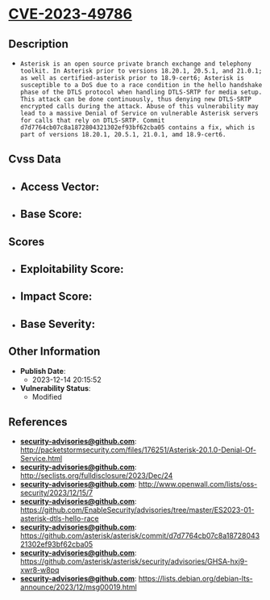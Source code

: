 
# [CVE-2023-49786](https://cve.mitre.org/cgi-bin/cvename.cgi?name=CVE-2023-49786)

## Description

- `Asterisk is an open source private branch exchange and telephony toolkit. In Asterisk prior to versions 18.20.1, 20.5.1, and 21.0.1; as well as certified-asterisk prior to 18.9-cert6; Asterisk is susceptible to a DoS due to a race condition in the hello handshake phase of the DTLS protocol when handling DTLS-SRTP for media setup. This attack can be done continuously, thus denying new DTLS-SRTP encrypted calls during the attack. Abuse of this vulnerability may lead to a massive Denial of Service on vulnerable Asterisk servers for calls that rely on DTLS-SRTP. Commit d7d7764cb07c8a1872804321302ef93bf62cba05 contains a fix, which is part of versions 18.20.1, 20.5.1, 21.0.1, amd 18.9-cert6.`

## Cvss Data

- **Access Vector**:
  - 
- **Base Score**:
  - 

## Scores

- **Exploitability Score**:
  - 
- **Impact Score**:
  - 
- **Base Severity**:
  - 

## Other Information

- **Publish Date**:
  - 2023-12-14 20:15:52
- **Vulnerability Status**:
  - Modified

## References

- **security-advisories@github.com**: http://packetstormsecurity.com/files/176251/Asterisk-20.1.0-Denial-Of-Service.html
- **security-advisories@github.com**: http://seclists.org/fulldisclosure/2023/Dec/24
- **security-advisories@github.com**: http://www.openwall.com/lists/oss-security/2023/12/15/7
- **security-advisories@github.com**: https://github.com/EnableSecurity/advisories/tree/master/ES2023-01-asterisk-dtls-hello-race
- **security-advisories@github.com**: https://github.com/asterisk/asterisk/commit/d7d7764cb07c8a1872804321302ef93bf62cba05
- **security-advisories@github.com**: https://github.com/asterisk/asterisk/security/advisories/GHSA-hxj9-xwr8-w8pq
- **security-advisories@github.com**: https://lists.debian.org/debian-lts-announce/2023/12/msg00019.html
